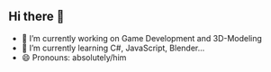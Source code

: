 ## Hi there 👋
- 🔭 I’m currently working on Game Development and 3D-Modeling
- 🌱 I’m currently learning C#, JavaScript, Blender...
- 😄 Pronouns: absolutely/him

<!--
**xKazuyaZero/xKazuyaZero** is a ✨ _special_ ✨ repository because its `README.md` (this file) appears on your GitHub profile.

Here are some ideas to get you started:
- 👯 I’m looking to collaborate on ...
- 🤔 I’m looking for help with ...
- 💬 Ask me about ...
- 📫 How to reach me: ...
- ⚡ Fun fact: ...
-->
